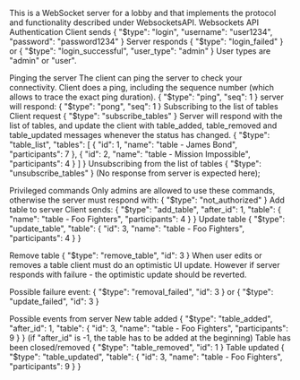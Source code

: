This is a WebSocket server for a lobby and that implements the protocol and functionality described under WebsocketsAPI.
Websockets API 
Authentication
Client sends
{
 "$type": "login",
 "username": "user1234",
 "password": "password1234"
}
Server responds
{
 "$type": "login_failed"
}
or
{
 "$type": "login_successful",
 "user_type": "admin"
}
User types are "admin" or "user".

Pinging the server
The client can ping the server to check your connectivity. Client does a ping, including
the sequence number (which allows to trace the exact ping duration).
{
 "$type": "ping",
 "seq": 1
}
server will respond:
{
 "$type": "pong",
 "seq": 1
}
Subscribing to the list of tables
Client request
{
 "$type": "subscribe_tables"
}
Server will respond with the list of tables, and update the client with table_added,
table_removed and table_updated messages whenever the status has changed.
{
 "$type": "table_list",
 "tables": [
 {
 "id": 1,
 "name": "table - James Bond",
 "participants": 7
 }, {
 "id": 2,
 "name": "table - Mission Impossible",
 "participants": 4
 }
 ]
}
Unsubscribing from the list of tables
{
 "$type": "unsubscribe_tables"
}
(No response from server is expected here);

Privileged commands
Only admins are allowed to use these commands, otherwise the server must respond
with:
{
 "$type": "not_authorized"
}
Add table to server
Client sends:
{
 "$type": "add_table",
 "after_id": 1,
 "table": {
 "name": "table - Foo Fighters",
 "participants": 4
 }
}
Update table
{
 "$type": "update_table",
 "table": {
 "id": 3,
 "name": "table - Foo Fighters",
 "participants": 4
 }
}

Remove table
{
 "$type": "remove_table",
 "id": 3
}
When user edits or removes a table client must do an optimistic UI update. However if
server responds with failure - the optimistic update should be reverted.

Possible failure event:
{
 "$type": "removal_failed",
 "id": 3
}
or
{
 "$type": "update_failed",
 "id": 3
}

Possible events from server
New table added
{
 "$type": "table_added",
 "after_id": 1,
 "table": {
 "id": 3,
 "name": "table - Foo Fighters",
 "participants": 9
 }
}
(if "after_id" is -1, the table has to be added at the beginning)
Table has been closed/removed
{
 "$type": "table_removed",
 "id": 1
}
Table updated
{
 "$type": "table_updated",
 "table": {
 "id": 3,
 "name": "table - Foo Fighters",
 "participants": 9
 }
}
